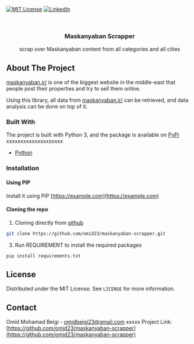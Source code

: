 [![MIT License][license-shield]][license-url]
[![LinkedIn][linkedin-shield]][linkedin-url]



<!-- PROJECT LOGO -->
<br />
<p align="center">
  <h3 align="center">Maskanyaban Scrapper</h3>

  <p align="center">
    scrap over Maskanyaban content from all categories and all cities
    </p>
</p>

## About The Project
[maskanyaban.ir/](http://maskanyaban.ir) is one of the biggest website in the middle-east that people post their properties and try to sell them online.

Using this library, all data from [maskanyaban.ir/](http://maskanyaban.ir/) can be retrieved, and data analysis can be done on top of it.


### Built With
The project is built with Python 3, and the package is available on [PyPi](https://pypi.org/)
xxxxxxxxxxxxxxxxxxxx
* [Python](https://www.python.org/)


### Installation
#### Using PIP
Install it using PiP [https://example.com](https://example.com)

#### Cloning the repo
1. Cloning directly from [github](https://github.com/omid23/maskanyaban-scrapper) 
```sh
git clone https://github.com/omid23/maskanyaban-scrapper.git
```
3. Run REQUIREMENT to install the required packages
```sh
pip install requirements.txt
```

<!-- LICENSE -->
## License

Distributed under the MIT License. See `LICENSE` for more information.



<!-- CONTACT -->
## Contact

Omid Mohamad Beigi - omidbeigi23@gmail.com
xxxxx
Project Link: [https://github.com/omid23/maskanyaban-scrapper](https://github.com/omid23/maskanyaban-scrapper)



<!-- MARKDOWN LINKS & IMAGES -->
<!-- https://www.markdownguide.org/basic-syntax/#reference-style-links -->
[contributors-shield]: https://img.shields.io/github/contributors/othneildrew/Best-README-Template.svg?style=flat-square
[contributors-url]: https://github.com/othneildrew/Best-README-Template/graphs/contributors
[forks-shield]: https://img.shields.io/github/forks/othneildrew/Best-README-Template.svg?style=flat-square
[forks-url]: https://github.com/othneildrew/Best-README-Template/network/members
[stars-shield]: https://img.shields.io/github/stars/othneildrew/Best-README-Template.svg?style=flat-square
[stars-url]: https://github.com/othneildrew/Best-README-Template/stargazers
[issues-shield]: https://img.shields.io/github/issues/othneildrew/Best-README-Template.svg?style=flat-square
[issues-url]: https://github.com/othneildrew/Best-README-Template/issues
[license-shield]: https://img.shields.io/github/license/othneildrew/Best-README-Template.svg?style=flat-square
[license-url]: https://github.com/othneildrew/Best-README-Template/blob/master/LICENSE.txt
[linkedin-shield]: https://img.shields.io/badge/-LinkedIn-black.svg?style=flat-square&logo=linkedin&colorB=555
[linkedin-url]: https://www.linkedin.com/in/omid-beigi/
[product-screenshot]: images/screenshot.png